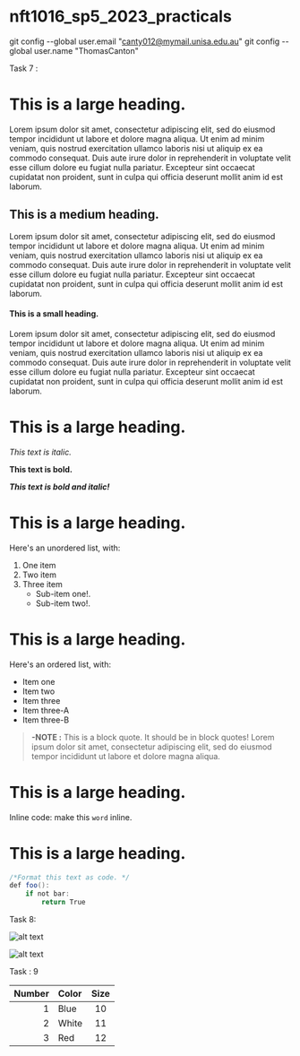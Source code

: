 # nft1016_sp5_2023_practicals
  git config --global user.email "canty012@mymail.unisa.edu.au"
  git config --global user.name "ThomasCanton"


  
 Task 7 :
 
# This is a large heading.
 
<p>Lorem ipsum dolor sit amet, consectetur adipiscing elit, sed do eiusmod tempor incididunt ut labore et dolore magna aliqua. Ut enim ad minim veniam, quis nostrud exercitation ullamco laboris nisi ut aliquip ex ea commodo consequat. Duis aute irure dolor in reprehenderit in voluptate velit esse cillum dolore eu fugiat nulla pariatur. Excepteur sint occaecat cupidatat non proident, sunt in culpa qui officia deserunt mollit anim id est laborum.</p>
 
## This is a medium heading.
 
<p>Lorem ipsum dolor sit amet, consectetur adipiscing elit, sed do eiusmod tempor incididunt ut labore et dolore magna aliqua. Ut enim ad minim veniam, quis nostrud exercitation ullamco laboris nisi ut aliquip ex ea commodo consequat. Duis aute irure dolor in reprehenderit in voluptate velit esse cillum dolore eu fugiat nulla pariatur. Excepteur sint occaecat cupidatat non proident, sunt in culpa qui officia deserunt mollit anim id est laborum.</p>
 
#### This is a small heading.
 
<p>Lorem ipsum dolor sit amet, consectetur adipiscing elit, sed do eiusmod tempor incididunt ut labore et dolore magna aliqua. Ut enim ad minim veniam, quis nostrud exercitation ullamco laboris nisi ut aliquip ex ea commodo consequat. Duis aute irure dolor in reprehenderit in voluptate velit esse cillum dolore eu fugiat nulla pariatur. Excepteur sint occaecat cupidatat non proident, sunt in culpa qui officia deserunt mollit anim id est laborum.</p>
 
# This is a large heading.
 
*This text is italic.*
 
**This text is bold.**
 
**_This text is bold and italic!_**
 
# This is a large heading.
 
 
Here's an unordered list, with:
1. One item
2. Two item
3. Three item
    * Sub-item one!.
    * Sub-item two!.
 
# This is a large heading.
 
Here's an ordered list, with:
- Item one
- Item two
- Item three
- Item three-A
- Item three-B
 
> **-NOTE :** This is a block quote. It should be in block quotes! Lorem ipsum dolor sit amet, consectetur adipiscing elit, sed do eiusmod tempor incididunt ut labore et dolore magna aliqua.
 
# This is a large heading.
 
Inline code: make this `word` inline.
 
# This is a large heading.
 
```java
/*Format this text as code. */
def foo():
    if not bar:
        return True
```

Task 8:

![alt text](https://upload.wikimedia.org/wikipedia/commons/0/03/Kismet-IMG_6007-black.jpg)
 
 
![alt text](https://commons.wikimedia.org/wiki/File:Kismet-IMG_6007-black.jpg "Picture title")
 
 Task : 9
 
| Number        | Color         | Size  |
| ------------: |:-------------| :-----:|
| 1     | Blue | 10 |
| 2     | White      |   11 |
| 3 | Red      |    12 |